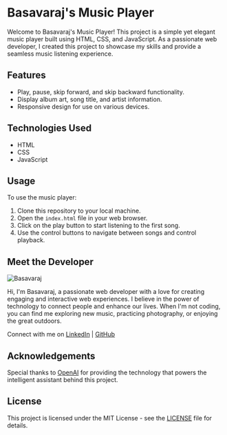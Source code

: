 # Basavaraj's Music Player

Welcome to Basavaraj's Music Player! This project is a simple yet elegant music player built using HTML, CSS, and JavaScript. As a passionate web developer, I created this project to showcase my skills and provide a seamless music listening experience.

## Features

- Play, pause, skip forward, and skip backward functionality.
- Display album art, song title, and artist information.
- Responsive design for use on various devices.

## Technologies Used

- HTML
- CSS
- JavaScript

## Usage

To use the music player:

1. Clone this repository to your local machine.
2. Open the `index.html` file in your web browser.
3. Click on the play button to start listening to the first song.
4. Use the control buttons to navigate between songs and control playback.

## Meet the Developer

![Basavaraj](link-to-profile-picture)

Hi, I'm Basavaraj, a passionate web developer with a love for creating engaging and interactive web experiences. I believe in the power of technology to connect people and enhance our lives. When I'm not coding, you can find me exploring new music, practicing photography, or enjoying the great outdoors.

Connect with me on [LinkedIn](link-to-linkedin-profile) | [GitHub](link-to-github-profile)

## Acknowledgements

Special thanks to [OpenAI](https://openai.com) for providing the technology that powers the intelligent assistant behind this project.

## License

This project is licensed under the MIT License - see the [LICENSE](LICENSE) file for details.
